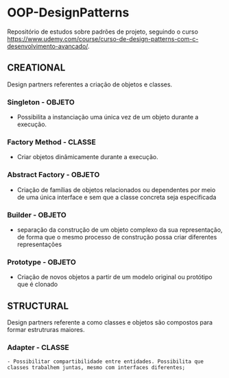 # OOP-DesignPatterns

Repositório de estudos sobre padrões de projeto, seguindo o curso https://www.udemy.com/course/curso-de-design-patterns-com-c-desenvolvimento-avancado/.


## CREATIONAL
  Design partners referentes a criação de objetos e classes.
  ### Singleton - OBJETO
  - Possibilita a instanciação uma única vez de um objeto durante a execução.
  
  ### Factory Method - CLASSE
  - Criar objetos dinâmicamente durante a execução.

  ### Abstract Factory - OBJETO
  - Criação de famílias de objetos relacionados ou dependentes por meio de uma única interface e sem que a classe concreta seja especificada

  ### Builder - OBJETO
  - separação da construção de um objeto complexo da sua representação, de forma que o mesmo processo de construção possa criar diferentes representações

  ### Prototype - OBJETO
  - Criação de novos objetos a partir de um modelo original ou protótipo que é clonado


## STRUCTURAL
  Design partners referente a como classes e objetos são compostos para formar estrutruras maiores.

  ### Adapter - CLASSE
	- Possibilitar compartibilidade entre entidades. Possibilita que classes trabalhem juntas, mesmo com interfaces diferentes;

